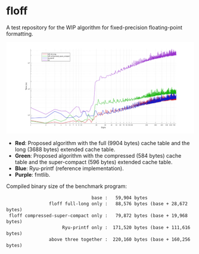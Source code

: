 # floff
A test repository for the WIP algorithm for fixed-precision floating-point formatting.


![benchmark](subproject/benchmark/results/to_chars_fixed_precision_benchmark_binary64.png)
- **Red**: Proposed algorithm with the full (9904 bytes) cache table and the long (3688 bytes) extended cache table.
- **Green**: Proposed algorithm with the compressed (584 bytes) cache table and the super-compact (596 bytes) extended cache table.
- **Blue**: Ryu-printf (reference implementation).
- **Purple**: fmtlib.

Compiled binary size of the benchmark program:
```
                                base :   59,904 bytes
                floff full-long only :   88,576 bytes (base + 28,672 bytes)
 floff compressed-super-compact only :   79,872 bytes (base + 19,968 bytes)
                     Ryu-printf only :  171,520 bytes (base + 111,616 bytes)
                above three together :  220,160 bytes (base + 160,256 bytes)
```
